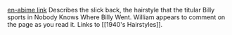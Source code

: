 [en-abime link](https://www.en-abime.com/1910s-hairstyles)
Describes the slick back, the hairstyle that the titular Billy sports in Nobody Knows Where Billy Went. William appears to comment on the page as you read it. Links to [[1940's Hairstyles]].